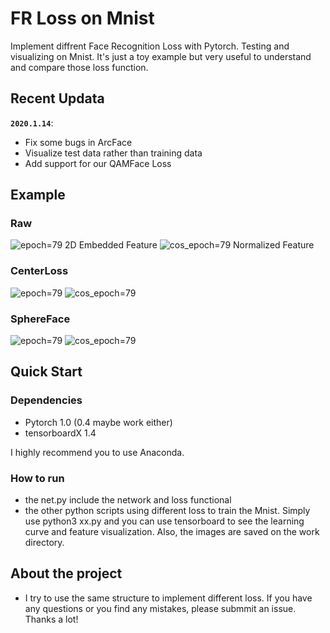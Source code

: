 
# FR Loss on Mnist
Implement diffrent Face Recognition Loss with Pytorch. Testing and visualizing on Mnist. It's just a toy example but very useful to understand and compare those loss function.

## Recent Updata
**`2020.1.14`**: 
- Fix some bugs in ArcFace
- Visualize test data rather than training data
- Add support for our QAMFace Loss

## Example
### Raw 
![epoch=79](https://i.loli.net/2019/05/01/5cc9a6708ab78.jpg)
2D Embedded Feature
![cos_epoch=79](https://i.loli.net/2019/05/01/5cc9a64be699e.jpg)
Normalized Feature
### CenterLoss 
![epoch=79](https://i.loli.net/2019/05/01/5cc9aae8d3bf0.jpg)
![cos_epoch=79](https://i.loli.net/2019/05/01/5cc9aacec1233.jpg)
### SphereFace
![epoch=79](https://i.loli.net/2019/05/01/5cc9ad3b57fc1.jpg)
![cos_epoch=79](https://i.loli.net/2019/05/01/5cc9ad54262e6.jpg)


## Quick Start
### Dependencies
- Pytorch 1.0 (0.4 maybe work either)
- tensorboardX 1.4

I highly recommend you to use Anaconda.
### How to run
- the net.py include the network and loss functional
- the other python scripts using different loss to train the Mnist. Simply use python3 xx.py and you can use tensorboard to see the learning curve and feature visualization. Also, the images are saved on the work directory.

## About the project
- I try to use the same structure to implement different loss. If you have any questions or you find any mistakes, please submmit an issue. Thanks a lot!


